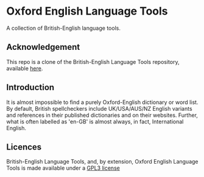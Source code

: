 
# Oxford English Language Tools
A collection of British-English language tools.

## Acknowledgement
This repo is a clone of the British-English Language Tools repository,
available [here](https://github.com/cybrkyd/british-english-language-tools).

## Introduction
It is almost impossible to find a purely Oxford-English dictionary or word 
list. By default, British spellcheckers include UK/USA/AUS/NZ English variants
and references in their published dictionaries and on their websites. Further,
what is often labelled as 'en-GB' is almost always, in fact, International
English.

## Licences
British-English Language Tools, and, by extension, Oxford English Language
Tools is made available under a [GPL3 license](./LICENSE)

